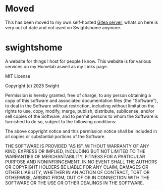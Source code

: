 # Moved
This has been moved to my own self-hosted [Gitea server](https://git.swightshome.xyz/Swight/swightshome), whats on here is very out of date and not used on Swightshome anymore.

# swightshome
A website for things I host for people I know.
This website is for various services on my Homelab aswell as my Links page.

MIT License

Copyright (c) 2025 Swight

Permission is hereby granted, free of charge, to any person obtaining a copy
of this software and associated documentation files (the "Software"), to deal
in the Software without restriction, including without limitation the rights
to use, copy, modify, merge, publish, distribute, sublicense, and/or sell
copies of the Software, and to permit persons to whom the Software is
furnished to do so, subject to the following conditions:

The above copyright notice and this permission notice shall be included in all
copies or substantial portions of the Software.

THE SOFTWARE IS PROVIDED "AS IS", WITHOUT WARRANTY OF ANY KIND, EXPRESS OR
IMPLIED, INCLUDING BUT NOT LIMITED TO THE WARRANTIES OF MERCHANTABILITY,
FITNESS FOR A PARTICULAR PURPOSE AND NONINFRINGEMENT. IN NO EVENT SHALL THE
AUTHORS OR COPYRIGHT HOLDERS BE LIABLE FOR ANY CLAIM, DAMAGES OR OTHER
LIABILITY, WHETHER IN AN ACTION OF CONTRACT, TORT OR OTHERWISE, ARISING FROM,
OUT OF OR IN CONNECTION WITH THE SOFTWARE OR THE USE OR OTHER DEALINGS IN THE
SOFTWARE.
